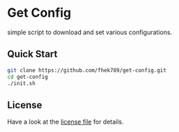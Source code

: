 # Get Config

simple script to download and set various configurations.

## Quick Start
```bash
git clone https://github.com/fhek789/get-config.git
cd get-config
./init.sh
```

## License
Have a look at the [license file](./LICENSE) for details.
